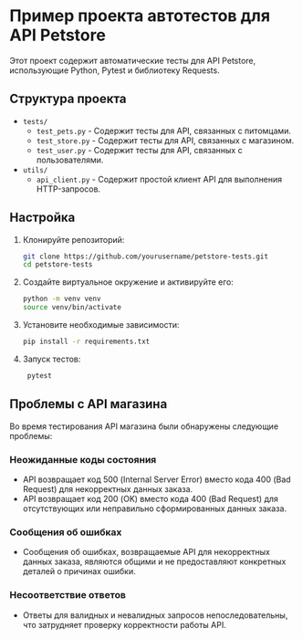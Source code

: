 # Пример проекта автотестов для API Petstore

Этот проект содержит автоматические тесты для API Petstore, использующие Python, Pytest и библиотеку Requests.

## Структура проекта

- `tests/`
  - `test_pets.py` - Содержит тесты для API, связанных с питомцами.
  - `test_store.py` - Содержит тесты для API, связанных с магазином.
  - `test_user.py` - Содержит тесты для API, связанных с пользователями.
- `utils/`
  - `api_client.py` - Содержит простой клиент API для выполнения HTTP-запросов.

## Настройка

1. Клонируйте репозиторий:
   ```bash
   git clone https://github.com/yourusername/petstore-tests.git
   cd petstore-tests

2. Создайте виртуальное окружение и активируйте его:
   ```bash
   python -m venv venv
   source venv/bin/activate

3. Установите необходимые зависимости:
   ```bash
   pip install -r requirements.txt

4. Запуск тестов:
   ```bash
    pytest

## Проблемы с API магазина

Во время тестирования API магазина были обнаружены следующие проблемы:

### Неожиданные коды состояния

- API возвращает код 500 (Internal Server Error) вместо кода 400 (Bad Request) для некорректных данных заказа.
- API возвращает код 200 (OK) вместо кода 400 (Bad Request) для отсутствующих или неправильно сформированных данных заказа.

### Сообщения об ошибках

- Сообщения об ошибках, возвращаемые API для некорректных данных заказа, являются общими и не предоставляют конкретных деталей о причинах ошибки.

### Несоответствие ответов

- Ответы для валидных и невалидных запросов непоследовательны, что затрудняет проверку корректности работы API.




